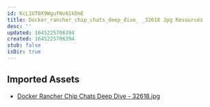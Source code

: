 ```yaml
---
id: KcL1UT0X9WgufNv81kDmE
title: Docker_rancher_chip_chats_deep_dive_ _32618 Jpg Resources
desc: ''
updated: 1645225706394
created: 1645225706394
stub: false
isDir: true
---
```

## Imported Assets
- [Docker Rancher Chip Chats Deep Dive - 32618.jpg](/assets/docker-rancher-chip-chats-deep-dive---32618-vFr6Cy5XQdR5.jpg)
